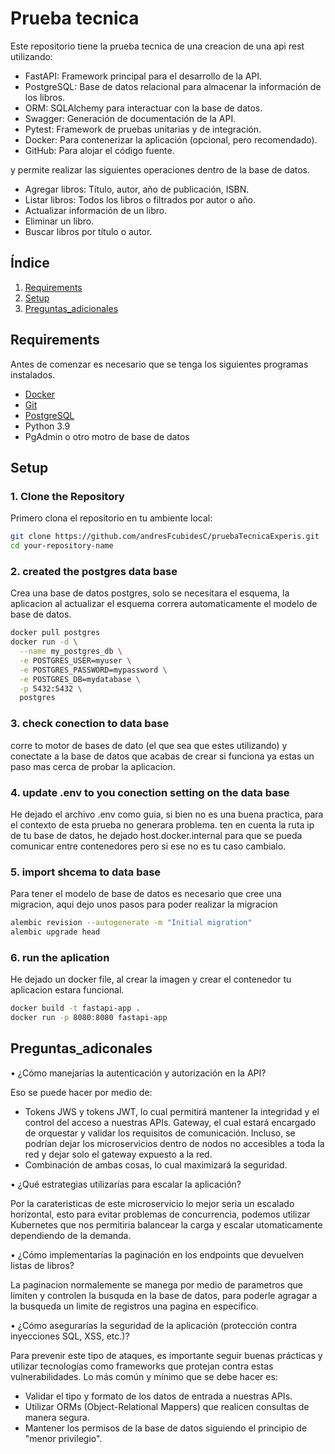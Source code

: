 # Prueba tecnica

Este repositorio tiene la prueba tecnica de una creacion de una api rest utilizando:
-	FastAPI: Framework principal para el desarrollo de la API.
-	PostgreSQL: Base de datos relacional para almacenar la información de los libros.
-	ORM: SQLAlchemy para interactuar con la base de datos.
-	Swagger: Generación de documentación de la API.
-	Pytest: Framework de pruebas unitarias y de integración.
-	Docker: Para contenerizar la aplicación (opcional, pero recomendado).
-	GitHub: Para alojar el código fuente.

y permite realizar las siguientes operaciones dentro de la base de datos.

-	Agregar libros: Título, autor, año de publicación, ISBN.
-	Listar libros: Todos los libros o filtrados por autor o año.
-	Actualizar información de un libro.
-	Eliminar un libro.
-	Buscar libros por título o autor.

## Índice

1. [Requirements](#Requirements)
2. [Setup](#Setup)
3. [Preguntas_adicionales](#preguntas_adicionales)


## Requirements

Antes de comenzar es necesario que se tenga los siguientes programas instalados.

- [Docker](https://www.docker.com/get-started)
- [Git](https://git-scm.com/)
- [PostgreSQL](https://www.postgresql.org/download/) 
- Python 3.9
- PgAdmin o otro motro de base de datos

## Setup

### 1. Clone the Repository

Primero clona el repositorio en tu ambiente local:

```bash
git clone https://github.com/andresFcubidesC/pruebaTecnicaExperis.git
cd your-repository-name
```

### 2. created the postgres data base
Crea una base de datos postgres, solo se necesitara el esquema, la aplicacion al actualizar el esquema correra automaticamente el modelo de base de datos.

```bash
docker pull postgres
docker run -d \
  --name my_postgres_db \
  -e POSTGRES_USER=myuser \
  -e POSTGRES_PASSWORD=mypassword \
  -e POSTGRES_DB=mydatabase \
  -p 5432:5432 \
  postgres
```

### 3. check conection to data base

corre to motor de bases de dato (el que sea que estes utilizando) y conectate a la base de datos que acabas de crear si funciona ya estas un paso mas cerca de probar la aplicacion.

### 4. update .env to you conection setting on the data base

He dejado el archivo .env como guia, si bien no es una buena practica, para el contexto de esta prueba no generara problema.
ten en cuenta la ruta ip de tu base de datos, he dejado host.docker.internal para que se pueda comunicar entre contenedores pero si ese no es tu caso cambialo.


### 5. import shcema to data base

Para tener el modelo de base de datos es necesario que cree una migracion, aqui dejo unos pasos para poder realizar la migracion

```bash
alembic revision --autogenerate -m "Initial migration"
alembic upgrade head
```

### 6. run the aplication

He dejado un docker file, al crear la imagen y crear el contenedor tu aplicacion estara funcional.

```bash
docker build -t fastapi-app .
docker run -p 8080:8080 fastapi-app 
```

## Preguntas_adiconales

•	¿Cómo manejarías la autenticación y autorización en la API?

Eso se puede hacer por medio de:
- Tokens JWS y tokens JWT, lo cual permitirá mantener la integridad y el control del acceso a nuestras APIs.
Gateway, el cual estará encargado de orquestar y validar los requisitos de comunicación.
Incluso, se podrían dejar los microservicios dentro de nodos no accesibles a toda la red y dejar solo el gateway expuesto a la red.
- Combinación de ambas cosas, lo cual maximizará la seguridad.

•	¿Qué estrategias utilizarías para escalar la aplicación?

Por la carateristicas de este microservicio lo mejor seria un escalado horizontal, esto para evitar problemas de concurrencia, podemos utilizar Kubernetes que nos permitiria balancear la carga y escalar utomaticamente dependiendo de la demanda.

•	¿Cómo implementarías la paginación en los endpoints que devuelven listas de libros?

La paginacion normalemente se manega por medio de parametros que limiten y controlen la busquda en la base de datos, para poderle agragar a la busqueda un limite de registros una pagina en especifico.

•	¿Cómo asegurarías la seguridad de la aplicación (protección contra inyecciones SQL, XSS, etc.)?

Para prevenir este tipo de ataques, es importante seguir buenas prácticas y utilizar tecnologías como frameworks que protejan contra estas vulnerabilidades. Lo más común y mínimo que se debe hacer es:

- Validar el tipo y formato de los datos de entrada a nuestras APIs.
- Utilizar ORMs (Object-Relational Mappers) que realicen consultas de manera segura.
- Mantener los permisos de la base de datos siguiendo el principio de "menor privilegio".




